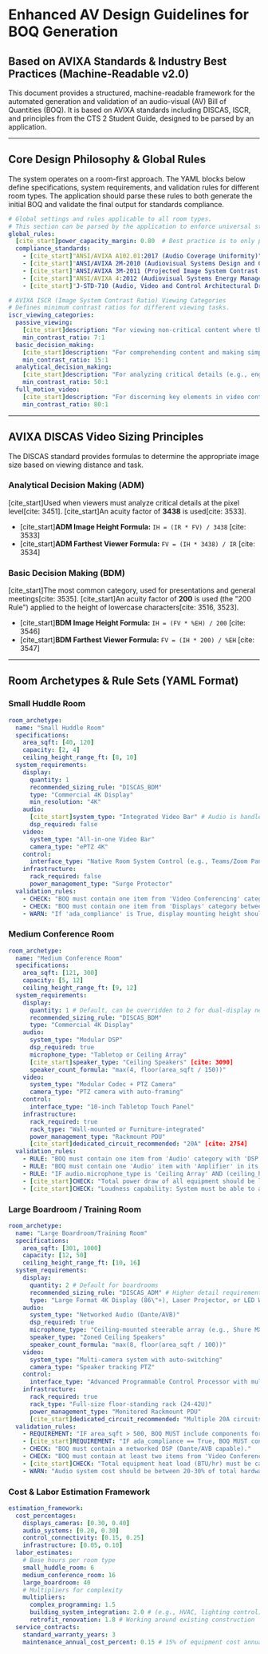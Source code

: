 # Enhanced AV Design Guidelines for BOQ Generation
## Based on AVIXA Standards & Industry Best Practices (Machine-Readable v2.0)

This document provides a structured, machine-readable framework for the automated generation and validation of an audio-visual (AV) Bill of Quantities (BOQ). It is based on AVIXA standards including DISCAS, ISCR, and principles from the CTS 2 Student Guide, designed to be parsed by an application.

---
## Core Design Philosophy & Global Rules

The system operates on a room-first approach. The YAML blocks below define specifications, system requirements, and validation rules for different room types. The application should parse these rules to both generate the initial BOQ and validate the final output for standards compliance.

```yaml
# Global settings and rules applicable to all room types.
# This section can be parsed by the application to enforce universal standards.
global_rules:
  [cite_start]power_capacity_margin: 0.80  # Best practice is to only plan for 80% of a circuit's total power[cite: 2983].
  compliance_standards:
    - [cite_start]"ANSI/AVIXA A102.01:2017 (Audio Coverage Uniformity)" [cite: 2781]
    - [cite_start]"ANSI/AVIXA 2M-2010 (Audiovisual Systems Design and Coordination Processes)" [cite: 2781]
    - [cite_start]"ANSI/AVIXA 3M-2011 (Projected Image System Contrast Ratio - ISCR)" [cite: 2781]
    - [cite_start]"ANSI/AVIXA 4:2012 (Audiovisual Systems Energy Management)" [cite: 2781]
    - [cite_start]"J-STD-710 (Audio, Video and Control Architectural Drawing Symbols)" [cite: 2781]

# AVIXA ISCR (Image System Contrast Ratio) Viewing Categories
# Defines minimum contrast ratios for different viewing tasks.
iscr_viewing_categories:
  passive_viewing:
    [cite_start]description: "For viewing non-critical content where the general intent can be understood." [cite: 3445]
    min_contrast_ratio: 7:1
  basic_decision_making:
    [cite_start]description: "For comprehending content and making simple decisions (e.g., presentations, classrooms)." [cite: 3447, 3448]
    min_contrast_ratio: 15:1
  analytical_decision_making:
    [cite_start]description: "For analyzing critical details (e.g., engineering drawings, forensic evidence)." [cite: 3451]
    min_contrast_ratio: 50:1
  full_motion_video:
    [cite_start]description: "For discerning key elements in video content as intended by the creator." [cite: 3452]
    min_contrast_ratio: 80:1
```

---
## AVIXA DISCAS Video Sizing Principles

The DISCAS standard provides formulas to determine the appropriate image size based on viewing distance and task.

### Analytical Decision Making (ADM)
[cite_start]Used when viewers must analyze critical details at the pixel level[cite: 3451]. [cite_start]An acuity factor of **3438** is used[cite: 3533].

- [cite_start]**ADM Image Height Formula:** `IH = (IR * FV) / 3438` [cite: 3533]
- [cite_start]**ADM Farthest Viewer Formula:** `FV = (IH * 3438) / IR` [cite: 3534]

### Basic Decision Making (BDM)
[cite_start]The most common category, used for presentations and general meetings[cite: 3535]. [cite_start]An acuity factor of **200** is used (the "200 Rule") applied to the height of lowercase characters[cite: 3516, 3523].

- [cite_start]**BDM Image Height Formula:** `IH = (FV * %EH) / 200` [cite: 3546]
- [cite_start]**BDM Farthest Viewer Formula:** `FV = (IH * 200) / %EH` [cite: 3547]

---

## Room Archetypes & Rule Sets (YAML Format)

### Small Huddle Room

```yaml
room_archetype:
  name: "Small Huddle Room"
  specifications:
    area_sqft: [40, 120]
    capacity: [2, 4]
    ceiling_height_range_ft: [8, 10]
  system_requirements:
    display:
      quantity: 1
      recommended_sizing_rule: "DISCAS_BDM"
      type: "Commercial 4K Display"
      min_resolution: "4K"
    audio:
      [cite_start]system_type: "Integrated Video Bar" # Audio is handled by the video bar [cite: 2686]
      dsp_required: false
    video:
      system_type: "All-in-one Video Bar"
      camera_type: "ePTZ 4K"
    control:
      interface_type: "Native Room System Control (e.g., Teams/Zoom Panel)"
    infrastructure:
      rack_required: false
      power_management_type: "Surge Protector"
  validation_rules:
    - CHECK: "BOQ must contain one item from 'Video Conferencing' category with 'bar' in its name."
    - CHECK: "BOQ must contain one item from 'Displays' category between 42 and 60 inches."
    - WARN: "If 'ada_compliance' is True, display mounting height should be noted as 42-48 inches from floor to center."
```

### Medium Conference Room

```yaml
room_archetype:
  name: "Medium Conference Room"
  specifications:
    area_sqft: [121, 300]
    capacity: [5, 12]
    ceiling_height_range_ft: [9, 12]
  system_requirements:
    display:
      quantity: 1 # Default, can be overridden to 2 for dual-display needs
      recommended_sizing_rule: "DISCAS_BDM"
      type: "Commercial 4K Display"
    audio:
      system_type: "Modular DSP"
      dsp_required: true
      microphone_type: "Tabletop or Ceiling Array"
      [cite_start]speaker_type: "Ceiling Speakers" [cite: 3090]
      speaker_count_formula: "max(4, floor(area_sqft / 150))"
    video:
      system_type: "Modular Codec + PTZ Camera"
      camera_type: "PTZ camera with auto-framing"
    control:
      interface_type: "10-inch Tabletop Touch Panel"
    infrastructure:
      rack_required: true
      rack_type: "Wall-mounted or Furniture-integrated"
      power_management_type: "Rackmount PDU"
      [cite_start]dedicated_circuit_recommended: "20A" [cite: 2754]
  validation_rules:
    - RULE: "BOQ must contain one item from 'Audio' category with 'DSP' or 'Processor' in its name."
    - RULE: "BOQ must contain one 'Audio' item with 'Amplifier' in its name."
    - RULE: "IF audio.microphone_type is 'Ceiling Array' AND (ceiling_height_range_ft[0] < 9 OR has_hard_surfaces == True), THEN FLAG 'Acoustic treatment recommended due to ceiling height and/or hard surfaces.'"
    - [cite_start]CHECK: "Total power draw of all equipment should be less than 1920 Watts (80% of a 20A/120V circuit)." [cite: 2983]
    - [cite_start]CHECK: "Loudness capability: System must be able to achieve 25 dB above measured ambient noise." [cite: 3123]
```

### Large Boardroom / Training Room

```yaml
room_archetype:
  name: "Large Boardroom/Training Room"
  specifications:
    area_sqft: [301, 1000]
    capacity: [12, 50]
    ceiling_height_range_ft: [10, 16]
  system_requirements:
    display:
      quantity: 2 # Default for boardrooms
      recommended_sizing_rule: "DISCAS_ADM" # Higher detail requirement
      type: "Large Format 4K Display (86\"+), Laser Projector, or LED Wall"
    audio:
      system_type: "Networked Audio (Dante/AVB)"
      dsp_required: true
      microphone_type: "Ceiling-mounted steerable array (e.g., Shure MXA920)"
      speaker_type: "Zoned Ceiling Speakers"
      speaker_count_formula: "max(8, floor(area_sqft / 100))"
    video:
      system_type: "Multi-camera system with auto-switching"
      camera_type: "Speaker tracking PTZ"
    control:
      interface_type: "Advanced Programmable Control Processor with multiple touch panels"
    infrastructure:
      rack_required: true
      rack_type: "Full-size floor-standing rack (24-42U)"
      power_management_type: "Monitored Rackmount PDU"
      [cite_start]dedicated_circuit_recommended: "Multiple 20A circuits" [cite: 2754]
  validation_rules:
    - REQUIREMENT: "IF area_sqft > 500, BOQ MUST include components for a 'Voice Lift System'."
    - [cite_start]REQUIREMENT: "IF ada_compliance == True, BOQ MUST contain an item from 'Assistive Listening' category." [cite: 2781]
    - CHECK: "BOQ must contain a networked DSP (Dante/AVB capable)."
    - CHECK: "BOQ must contain at least two items from 'Video Conferencing' category with 'camera' in the name."
    - [cite_start]CHECK: "Total equipment heat load (BTU/hr) must be calculated and flagged for HVAC coordination. (1 Watt = 3.41 BTU/hr)" [cite: 4218, 4219]
    - WARN: "Audio system cost should be between 20-30% of total hardware cost. Flag if outside this range."
```

### Cost & Labor Estimation Framework
```yaml
estimation_framework:
  cost_percentages:
    displays_cameras: [0.30, 0.40]
    audio_systems: [0.20, 0.30]
    control_connectivity: [0.15, 0.25]
    infrastructure: [0.05, 0.10]
  labor_estimates:
    # Base hours per room type
    small_huddle_room: 6
    medium_conference_room: 16
    large_boardroom: 40
    # Multipliers for complexity
    multipliers:
      complex_programming: 1.5
      building_system_integration: 2.0 # (e.g., HVAC, lighting control)
      retrofit_renovation: 1.8 # Working around existing construction
  service_contracts:
    standard_warranty_years: 3
    maintenance_annual_cost_percent: 0.15 # 15% of equipment cost annually
```
